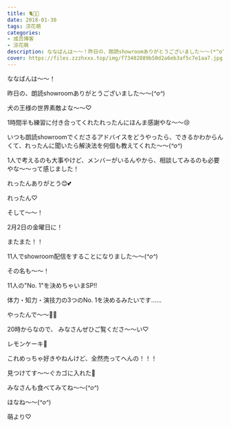 ```yaml
---
title: 🐈🍋🍰
date: 2018-01-30
tags: 涼花萌
categories: 
- 成员博客
- 涼花萌
description: ななばんは〜〜！昨日の、朗読showroomありがとうございました〜〜(*^o^*)犬の王様の世界素敵よな〜〜♡1時間半も練習に付き合ってくれたれったんにほんま感謝やな〜〜😢...
cover: https://files.zzzhxxx.top/img/f73402889b50d2a6eb3af5c7e1aa7.jpg 
---
```






ななばんは〜〜！




昨日の、朗読showroomありがとうございました〜〜(*^o^*)



犬の王様の世界素敵よな〜〜♡



1時間半も練習に付き合ってくれたれったんにほんま感謝やな〜〜😢




いつも朗読showroomでくださるアドバイスをどうやったら、できるかわからんくて、れったんに聞いたら解決法を何個も教えてくれた〜〜(*^o^*)




1人で考えるのも大事やけど、メンバーがいるんやから、相談してみるのも必要やな〜〜って感じました！





れったんありがとう😊💕




れったん♡















そして〜〜！






2月2日の金曜日に！



またまた！！



11人でshowroom配信をすることになりました〜〜(*^o^*)






その名も〜〜！



11人の"No. 1"を決めちゃいまSP!!





体力・知力・演技力の3つのNo. 1を決めるみたいです……







やったんで〜〜💪🏻







20時からなので、
みなさんぜひご覧くださ〜〜い♡








レモンケーキ🍋






これめっちゃ好きやねんけど、全然売ってへんの！！！




見つけてす〜〜ぐカゴに入れた🍋




みなさんも食べてみてね〜〜(*^o^*)







ほなね〜〜(*^o^*)



萌より♡


